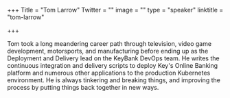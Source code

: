 +++
Title = "Tom Larrow"
Twitter = ""
image = ""
type = "speaker"
linktitle = "tom-larrow"

+++

Tom took a long meandering career path through television, video game development, motorsports, and manufacturing before ending up as the Deployment and Delivery lead on the KeyBank DevOps team. He writes the continuous integration and delivery scripts to deploy Key's Online Banking platform and numerous other applications to the production Kubernetes environment. He is always tinkering and breaking things, and improving the process by putting things back together in new ways.
